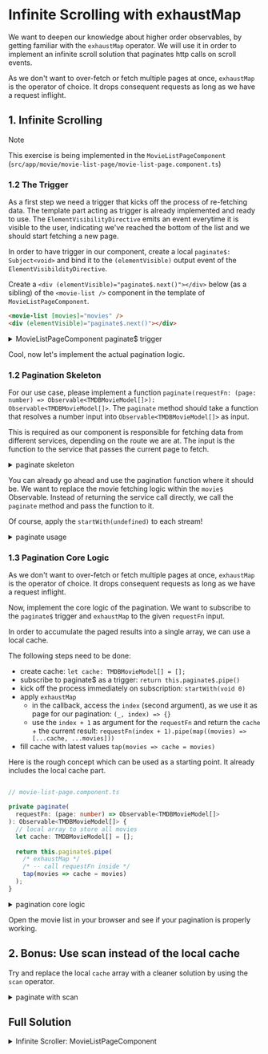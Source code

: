 # Infinite Scrolling with exhaustMap

We want to deepen our knowledge about higher order observables, by getting familiar with the `exhaustMap` operator.
We will use it in order to implement an infinite scroll solution that paginates http calls on scroll events.

As we don't want to over-fetch or fetch multiple pages at once, `exhaustMap` is the operator of choice. It drops
consequent requests as long as we have a request inflight.

## 1. Infinite Scrolling

> [!NOTE]
> This exercise is being implemented in the `MovieListPageComponent` (`src/app/movie/movie-list-page/movie-list-page.component.ts`)

### 1.2 The Trigger

As a first step we need a trigger that kicks off the process of re-fetching data. 
The template part acting as trigger is already implemented and ready to use. The `ElementVisibilityDirective` emits an event everytime it
is visible to the user, indicating we've reached the bottom of the list and we should start fetching a new page.

In order to have trigger in our component, create a local `paginate$: Subject<void>` and bind it
to the `(elementVisible)` output event of the `ElementVisibildityDirective`.

Create a `<div (elementVisible)="paginate$.next()"></div>` below (as a sibling) of the `<movie-list />` component
in the template of `MovieListPageComponent`.

```html
<movie-list [movies]="movies" />
<div (elementVisible)="paginate$.next()"></div>
```

<details>
  <summary>MovieListPageComponent paginate$ trigger</summary>

```ts

// movie-list-page.component.ts

readonly paginate$ = new Subject<void>();

```

```html

<!-- movie-list-page.component.ts -->

@if (movies$ | async; as movies) {
  <movie-list [movies]="movies" />
  <div (elementVisible)="paginate$.next()"></div>
} @else {
  <div class="loader"></div>
}

```

</details>

Cool, now let's implement the actual pagination logic.

### 1.2 Pagination Skeleton

For our use case, please implement a function `paginate(requestFn: (page: number) => Observable<TMDBMovieModel[]>): Observable<TMDBMovieModel[]>`.
The `paginate` method should take a function that resolves a number input into `Observable<TMDBMovieModel[]>` as input.

This is required as our component is responsible for fetching data from different services, depending on the route we are at. The input
is the function to the service that passes the current page to fetch.


<details>
  <summary>paginate skeleton</summary>

```ts

// movie-list-page.component.ts


private paginate(
  requestFn: (page: number) => Observable<TMDBMovieModel[]>
): Observable<TMDBMovieModel[]> {
  /* implementation happens here */
}

```

</details>

You can already go ahead and use the pagination function where it should be. We want to replace the movie fetching
logic within the `movie$` Observable. Instead of returning the service call directly, we call the `paginate`
method and pass the function to it.

Of course, apply the `startWith(undefined)` to each stream!

<details>
  <summary>paginate usage</summary>

```ts

// movie-list-page.component.ts


movies$: Observable<TMDBMovieModel[] | undefined> =
  this.activatedRoute.params.pipe(
    switchMap((params) => {
      if (params['category']) {
        return this.paginate((page) =>
          this.movieService.getMovieList(params['category'], page),
        ).pipe(startWith(undefined));
      } else {
        return this.paginate((page) =>
          this.movieService.getMoviesByGenre(params['id'], page),
        ).pipe(startWith(undefined));
      }
    }),
  );

```

</details>


### 1.3 Pagination Core Logic

As we don't want to over-fetch or fetch multiple pages at once, `exhaustMap` is the operator of choice. It drops
consequent requests as long as we have a request inflight.

Now, implement the core logic of the pagination. We want to subscribe to the `paginate$` trigger and `exhaustMap` to the
given `requestFn` input.

In order to accumulate the paged results into a single array, we can use a local cache.

The following steps need to be done:
* create cache: `let cache: TMDBMovieModel[] = [];`
* subscribe to paginate$ as a trigger: `return this.paginate$.pipe()`
* kick off the process immediately on subscription: `startWith(void 0)`
* apply `exhaustMap`
  * in the callback, access the `index` (second argument), as we use it as page for our pagination: `(_, index) => {}`
  * use the `index + 1` as argument for the `requestFn` and return the `cache` + the current result: `requestFn(index + 1).pipe(map((movies) => [...cache, ...movies]))`
* fill cache with latest values `tap(movies => cache = movies)`

Here is the rough concept which can be used as a starting point. It already includes the local cache part.

```ts

// movie-list-page.component.ts

private paginate(
  requestFn: (page: number) => Observable<TMDBMovieModel[]>
): Observable<TMDBMovieModel[]> {
  // local array to store all movies
  let cache: TMDBMovieModel[] = [];
  
  return this.paginate$.pipe(
    /* exhaustMap */
    /* -- call requestFn inside */
    tap(movies => cache = movies)
  );
}

```


<details>
  <summary>pagination core logic</summary>

```ts

// movie-list-page.component.ts

private paginate(
  requestFn: (page: number) => Observable<TMDBMovieModel[]>
): Observable<TMDBMovieModel[]> {
  // local array to store all movies
  let cache: TMDBMovieModel[] = [];
  return this.paginate$.pipe(
    startWith(void 0),
    exhaustMap((v, i) =>
      // call requestFn with the page parameter, use the index from `exhaustMap`
      // as the index is not 0 based
      requestFn(i + 1).pipe(
        map((movies) => [...cache, ...movies])
      )
    ),
    tap(movies => cache = movies)
  );
}

```

</details>

Open the movie list in your browser and see if your pagination is properly working.


## 2. Bonus: Use scan instead of the local cache

Try and replace the local `cache` array with a cleaner solution by using the `scan` operator.

<details>
  <summary>paginate with scan</summary>

```ts

// movie-list-page.component.ts

private paginate(
  requestFn: (page: number) => Observable<TMDBMovieModel[]>
): Observable<TMDBMovieModel[]> {
  return this.paginate$.pipe(
    startWith(void 0),
    exhaustMap((v, i) => requestFn(i + 1)),
    scan((allMovies, movies) => ([
      ...allMovies,
      ...movies
    ]), [] as TMDBMovieModel[])
  );
}

```

</details>

## Full Solution

<details>
  <summary>Infinite Scroller: MovieListPageComponent</summary>

```ts

import { AsyncPipe } from '@angular/common';
import { Component, inject } from '@angular/core';
import { ActivatedRoute } from '@angular/router';
import { FastSvgComponent } from '@push-based/ngx-fast-svg';
import {
  exhaustMap,
  Observable,
  scan,
  startWith,
  Subject,
  switchMap,
} from 'rxjs';

import { ElementVisibilityDirective } from '../../shared/cdk/element-visibility/element-visibility.directive';
import { TMDBMovieModel } from '../../shared/model/movie.model';
import { MovieService } from '../movie.service';
import { MovieListComponent } from '../movie-list/movie-list.component';

@Component({
  selector: 'movie-list-page',
  template: `
    @if (movies$ | async; as movies) {
      <movie-list [movies]="movies" />
      <div (elementVisible)="paginate$.next()"></div>
    } @else {
      <div class="loader"></div>
    }
  `,
  standalone: true,
  imports: [
    MovieListComponent,
    ElementVisibilityDirective,
    AsyncPipe,
    FastSvgComponent,
  ],
})
export class MovieListPageComponent {
  private movieService = inject(MovieService);
  private activatedRoute = inject(ActivatedRoute);

  paginate$ = new Subject<void>();

  movies$: Observable<TMDBMovieModel[] | undefined> =
    this.activatedRoute.params.pipe(
      switchMap((params) => {
        if (params['category']) {
          return this.paginate((page) =>
            this.movieService.getMovieList(params['category'], page),
          ).pipe(startWith(undefined));
        } else {
          return this.paginate((page) =>
            this.movieService.getMoviesByGenre(params['id'], page),
          ).pipe(startWith(undefined));
        }
      }),
    );

  private paginate(
    requestFn: (page: number) => Observable<TMDBMovieModel[]>,
  ): Observable<TMDBMovieModel[]> {
    return this.paginate$.pipe(
      startWith(void 0),
      exhaustMap((v, i) => requestFn(i + 1)),
      scan(
        (allMovies, movies) => [...allMovies, ...movies],
        [] as TMDBMovieModel[],
      ),
    );
  }
}


```

</details>

